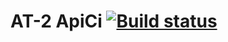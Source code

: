 # AT-2 ApiCi [![Build status](https://ci.appveyor.com/api/projects/status/449gwsm6mttrxvlr?svg=true)](https://ci.appveyor.com/project/ZiminAleksey/at-2-apici)
